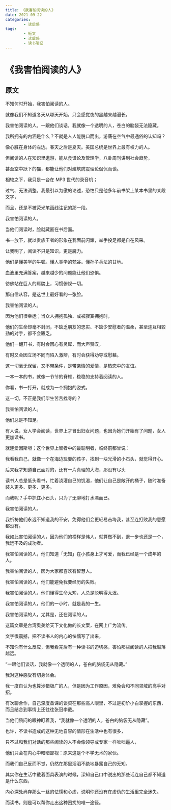 ```yaml
---
title: 《我害怕阅读的人》
date: 2021-09-22
categories:
        - 读后感
tags:
        - 短文
        - 读后感
        - 读书笔记
---
```


# 《我害怕阅读的人》

## 原文

不知何时开始，我害怕阅读的人。

就像我们不知道冬天从哪天开始，只会感觉夜的黑越来越漫长。

我害怕阅读的人。一跟他们谈话，我就像一个透明的人，苍白的脑袋无法隐藏。

我所拥有的内涵是什么？不就是人人能脱口而出，游荡在空气中最通俗的认知吗？

像心脏在身体的左边。春天之后是夏天。美国总统是世界上最有权力的人。

但阅读的人在知识里遨游，能从食谱论及管理学，八卦周刊讲到社会趋势，

甚至空中跃下的猫，都能让他们对建筑防震理论侃侃而谈。

相较之下，我只是一台在 MP3 世代的录音机；

过气、无法调整。我最引以为傲的论述，恐怕只是他多年前书架上某本书里的某段文字，

而且，还是不被荧光笔画线注记的那一段。

我害怕阅读的人。

当他们阅读时，脸就藏匿在书后面。

书一放下，就以贵族王者的形象在我面前闪耀，举手投足都是自在风采。

让我明了，阅读不只是知识，更是魔力。

他们是懂美学的牛顿。懂人类学的梵谷。懂孙子兵法的甘地。

血液里充满答案，越来越少的问题能让他们恐惧。

彷佛站在巨人的肩牓上，习惯俯视一切。

那自信从容，是这世上最好看的一张脸。

我害怕阅读的人。

因为他们很幸运；当众人拥抱孤独、或被寂寞拥抱时，

他们的生命却毫不封闭，不缺乏朋友的忠实、不缺少安慰者的温柔，甚至连互相较劲的对手，都不会匮乏。

他们一翻开书，有时会因心有灵犀，而大声赞叹，

有时又会因立场不同而陷入激辨，有时会获得劝导或慰藉。

这一切毫无保留，又不带条件，是带亲情的爱情，是热恋中的友谊。

一本一本的书，就像一节节的脊椎，稳稳的支持着阅读的人。

你看，书一打开，就成为一个拥抱的姿式。

这一切，不正是我们毕生苦苦找寻的？

我害怕阅读的人。

他们总是不知足。

有人说，女人学会阅读，世界上才冒出妇女问题，也因为她们开始有了问题，女人更加读书。

就连爱因斯坦；这个世界上智者中的最聪明者，临终前都曾说：

我看我自己，就像一个在海边玩耍的孩子，找到一块光滑的小石头，就觉得开心。

后来我才知道自己面对的，还有一片真理的大海，那没有尽头

读书人总是低头看书，忙着浇灌自己的饥渴，他们让自己是敞开的桶子，随时准备装入更多、更多、更多。

而我呢？手中抓住小石头，只为了无聊地打水漂而已。

我害怕阅读的人。

我祈祷他们永远不知道我的不安，免得他们会更轻易击垮我，甚至连打败我的意愿都没有。

我如此害怕阅读的人，因为他们的榜样是伟人，就算做不到，退一步也还是一个，我远不及的成功者。

我害怕阅读的人，他们知道「无知」在小孩身上才可爱，而我已经是一个成年的人。

我害怕阅读的人，因为大家都喜欢有智慧人。

我害怕阅读的人，他们能避免我要经历的失败。

我害怕阅读的人，他们懂得生命太短，人总是聪明得太迟。

我害怕阅读的人，他们的一小时，就是我的一生。

我害怕阅读的人，尤其是，还在阅读的人。

这篇文章是台湾奥美给天下文化做的长文案，在网上广为流传。

文字很震撼，把不读书人的内心的怯懦写了出来，

不知你有什么反应，但我看完后有一种读书的迫切感，害怕那些阅读的人把我越落越远。

“一跟他们谈话，我就像一个透明的人，苍白的脑袋无从隐藏。”

我对这种感受有切身体会。

我一度自认为也算涉猎极广的人，但是因为工作原因，难免会和不同领域的高手对招。

有次聊合作，自己深度备课的谈资在那些高人眼里，不过是初阶小白掌握的东西，而且结合到事情上还往往张冠李戴。

当他们质问的眼神盯着我，“我就像一个透明的人，苍白的脑袋无从隐藏”。

也许，不读书造成的这种无地自容的情形在生活中也有很多，

只不过和我们对话的那些阅读的人不会像领导或专家一样咄咄逼人，

他们只会在内心中暗暗鄙视：原来这是个不学无术的家伙。

而我们自己反而不觉，仍然在那里滔滔不绝地暴露自己的无知。

其实你在生活中戴着面具表演的时候，深知自己口中说出的那些话连自己都不知道是什么东西，

内心深处尚存那么一丝的怯懦和心虚，说明你还没有在虚伪的生活里完全迷失。

而读书，则是可以帮你走出这种困扰的唯一途径。
